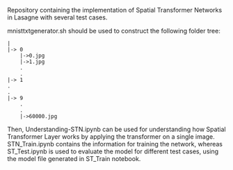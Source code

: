 Repository containing the implementation of Spatial Transformer Networks in Lasagne with several test cases.

mnisttxtgenerator.sh should be used to construct the following folder tree:

    |
    |-> 0
        |->0.jpg
        |->1.jpg
        .
        .
    |-> 1
    .
    .
    |-> 9
        .
        .
        |->60000.jpg

Then, Understanding-STN.ipynb can be used for understanding how Spatial Transformer Layer works by applying the transformer on a single image. STN_Train.ipynb contains the information for training the network, whereas ST_Test.ipynb is used to evaluate the model for different test cases, using the model file generated in ST_Train notebook. 
